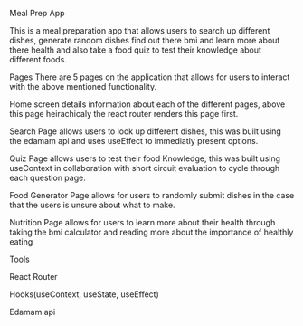 Meal Prep App

This is a meal preparation app that allows users to search up different dishes, generate random dishes find out there bmi and learn more about there health and also take a food quiz to test their knowledge about different foods.

Pages
There are 5 pages on the application that allows for users to interact with the above mentioned functionality.

Home screen details information about each of the different pages, above this page heirachicaly the react router renders this page first.

Search Page allows users to look up different dishes, this was built using the edamam api and uses useEffect to immediatly present options.

Quiz Page allows users to test their food Knowledge, this was built using useContext in collaboration with short circuit evaluation to cycle through each question page.

Food Generator Page allows for users to randomly submit dishes in the case that the users is unsure about what to make.

Nutrition Page allows for users to learn more about their health through taking the bmi calculator and reading more about the importance of healthly eating

Tools

React Router

Hooks(useContext, useState, useEffect)

Edamam api
